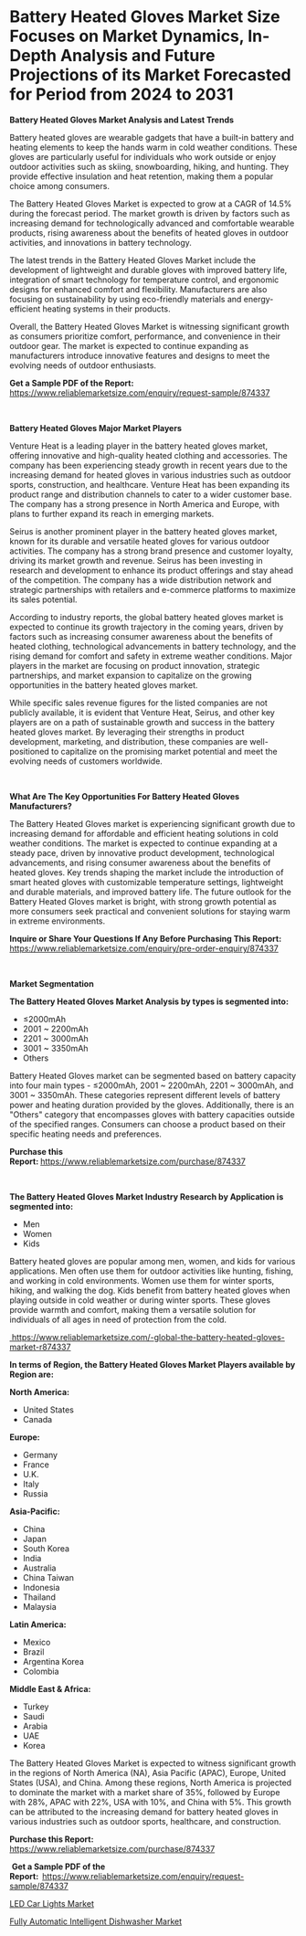 <p><h1>Battery Heated Gloves Market Size Focuses on Market Dynamics, In-Depth Analysis and Future Projections of its Market Forecasted for Period from 2024 to 2031</h1></p><p><strong>Battery Heated Gloves Market Analysis and Latest Trends</strong></p>
<p><p>Battery heated gloves are wearable gadgets that have a built-in battery and heating elements to keep the hands warm in cold weather conditions. These gloves are particularly useful for individuals who work outside or enjoy outdoor activities such as skiing, snowboarding, hiking, and hunting. They provide effective insulation and heat retention, making them a popular choice among consumers.</p><p>The Battery Heated Gloves Market is expected to grow at a CAGR of 14.5% during the forecast period. The market growth is driven by factors such as increasing demand for technologically advanced and comfortable wearable products, rising awareness about the benefits of heated gloves in outdoor activities, and innovations in battery technology.</p><p>The latest trends in the Battery Heated Gloves Market include the development of lightweight and durable gloves with improved battery life, integration of smart technology for temperature control, and ergonomic designs for enhanced comfort and flexibility. Manufacturers are also focusing on sustainability by using eco-friendly materials and energy-efficient heating systems in their products.</p><p>Overall, the Battery Heated Gloves Market is witnessing significant growth as consumers prioritize comfort, performance, and convenience in their outdoor gear. The market is expected to continue expanding as manufacturers introduce innovative features and designs to meet the evolving needs of outdoor enthusiasts.</p></p>
<p><strong>Get a Sample PDF of the Report:&nbsp;</strong> <a href="https://www.reliablemarketsize.com/enquiry/request-sample/874337">https://www.reliablemarketsize.com/enquiry/request-sample/874337</a></p>
<p>&nbsp;</p>
<p><strong>Battery Heated Gloves Major Market Players</strong></p>
<p><p>Venture Heat is a leading player in the battery heated gloves market, offering innovative and high-quality heated clothing and accessories. The company has been experiencing steady growth in recent years due to the increasing demand for heated gloves in various industries such as outdoor sports, construction, and healthcare. Venture Heat has been expanding its product range and distribution channels to cater to a wider customer base. The company has a strong presence in North America and Europe, with plans to further expand its reach in emerging markets.</p><p>Seirus is another prominent player in the battery heated gloves market, known for its durable and versatile heated gloves for various outdoor activities. The company has a strong brand presence and customer loyalty, driving its market growth and revenue. Seirus has been investing in research and development to enhance its product offerings and stay ahead of the competition. The company has a wide distribution network and strategic partnerships with retailers and e-commerce platforms to maximize its sales potential.</p><p>According to industry reports, the global battery heated gloves market is expected to continue its growth trajectory in the coming years, driven by factors such as increasing consumer awareness about the benefits of heated clothing, technological advancements in battery technology, and the rising demand for comfort and safety in extreme weather conditions. Major players in the market are focusing on product innovation, strategic partnerships, and market expansion to capitalize on the growing opportunities in the battery heated gloves market.</p><p>While specific sales revenue figures for the listed companies are not publicly available, it is evident that Venture Heat, Seirus, and other key players are on a path of sustainable growth and success in the battery heated gloves market. By leveraging their strengths in product development, marketing, and distribution, these companies are well-positioned to capitalize on the promising market potential and meet the evolving needs of customers worldwide.</p></p>
<p>&nbsp;</p>
<p><strong>What Are The Key Opportunities For Battery Heated Gloves Manufacturers?</strong></p>
<p><p>The Battery Heated Gloves market is experiencing significant growth due to increasing demand for affordable and efficient heating solutions in cold weather conditions. The market is expected to continue expanding at a steady pace, driven by innovative product development, technological advancements, and rising consumer awareness about the benefits of heated gloves. Key trends shaping the market include the introduction of smart heated gloves with customizable temperature settings, lightweight and durable materials, and improved battery life. The future outlook for the Battery Heated Gloves market is bright, with strong growth potential as more consumers seek practical and convenient solutions for staying warm in extreme environments.</p></p>
<p><strong>Inquire or Share Your Questions If Any Before Purchasing This Report:</strong> <a href="https://www.reliablemarketsize.com/enquiry/pre-order-enquiry/874337">https://www.reliablemarketsize.com/enquiry/pre-order-enquiry/874337</a></p>
<p>&nbsp;</p>
<p><strong>Market Segmentation</strong></p>
<p><strong>The Battery Heated Gloves Market Analysis by types is segmented into:</strong></p>
<p><ul><li>≤2000mAh</li><li>2001 ~ 2200mAh</li><li>2201 ~ 3000mAh</li><li>3001 ~ 3350mAh</li><li>Others</li></ul></p>
<p><p>Battery Heated Gloves market can be segmented based on battery capacity into four main types - ≤2000mAh, 2001 ~ 2200mAh, 2201 ~ 3000mAh, and 3001 ~ 3350mAh. These categories represent different levels of battery power and heating duration provided by the gloves. Additionally, there is an "Others" category that encompasses gloves with battery capacities outside of the specified ranges. Consumers can choose a product based on their specific heating needs and preferences.</p></p>
<p><strong>Purchase this Report:&nbsp;</strong><a href="https://www.reliablemarketsize.com/purchase/874337">https://www.reliablemarketsize.com/purchase/874337</a></p>
<p>&nbsp;</p>
<p><strong>The Battery Heated Gloves Market Industry Research by Application is segmented into:</strong></p>
<p><ul><li>Men</li><li>Women</li><li>Kids</li></ul></p>
<p><p>Battery heated gloves are popular among men, women, and kids for various applications. Men often use them for outdoor activities like hunting, fishing, and working in cold environments. Women use them for winter sports, hiking, and walking the dog. Kids benefit from battery heated gloves when playing outside in cold weather or during winter sports. These gloves provide warmth and comfort, making them a versatile solution for individuals of all ages in need of protection from the cold.</p></p>
<p><a href="https://www.reliablemarketsize.com/-global-the-battery-heated-gloves-market-r874337">&nbsp;https://www.reliablemarketsize.com/-global-the-battery-heated-gloves-market-r874337</a></p>
<p><strong>In terms of Region, the Battery Heated Gloves Market Players available by Region are:</strong></p>
<p>
    <p> <strong> North America: </strong>
        <ul>
            <li>United States</li>
            <li>Canada</li>
        </ul>
        </p> 
    <p> <strong> Europe: </strong>
        <ul>
            <li>Germany</li>
            <li>France</li>
            <li>U.K.</li>
            <li>Italy</li>
            <li>Russia</li>
        </ul>
        </p> 
    <p> <strong> Asia-Pacific: </strong>
        <ul>
            <li>China</li>
            <li>Japan</li>
            <li>South Korea</li>
            <li>India</li>
            <li>Australia</li>
            <li>China Taiwan</li>
            <li>Indonesia</li>
            <li>Thailand</li>
            <li>Malaysia</li>
        </ul>
        </p> 
    <p> <strong> Latin America: </strong>
        <ul>
            <li>Mexico</li>
            <li>Brazil</li>
            <li>Argentina Korea</li>
            <li>Colombia</li>
        </ul>
        </p> 
    <p> <strong> Middle East & Africa: </strong>
        <ul>
            <li>Turkey</li>
            <li>Saudi</li>
            <li>Arabia</li>
            <li>UAE</li>
            <li>Korea</li>
        </ul>
    </p>
    </p>
<p><p>The Battery Heated Gloves Market is expected to witness significant growth in the regions of North America (NA), Asia Pacific (APAC), Europe, United States (USA), and China. Among these regions, North America is projected to dominate the market with a market share of 35%, followed by Europe with 28%, APAC with 22%, USA with 10%, and China with 5%. This growth can be attributed to the increasing demand for battery heated gloves in various industries such as outdoor sports, healthcare, and construction.</p></p>
<p><strong>Purchase this Report: </strong><a href="https://www.reliablemarketsize.com/purchase/874337">https://www.reliablemarketsize.com/purchase/874337</a></p>
<p>&nbsp;<strong>Get a Sample PDF of the Report:&nbsp;&nbsp;</strong><a href="https://www.reliablemarketsize.com/enquiry/request-sample/874337">https://www.reliablemarketsize.com/enquiry/request-sample/874337</a></p>
<p><strong></strong></p>
<p><p><a href="https://view.publitas.com/reportprime-1/global-led-car-lights-market-sector-types-applications-market-player-strategies-regional-growth-insights-and-future-projections-2024-2031/">LED Car Lights Market</a></p><p><a href="https://github.com/GutierrezZulma1/Market-Research-Report-List-1/blob/main/fully-automatic-intelligent-dishwasher-market.md">Fully Automatic Intelligent Dishwasher Market</a></p></p>
